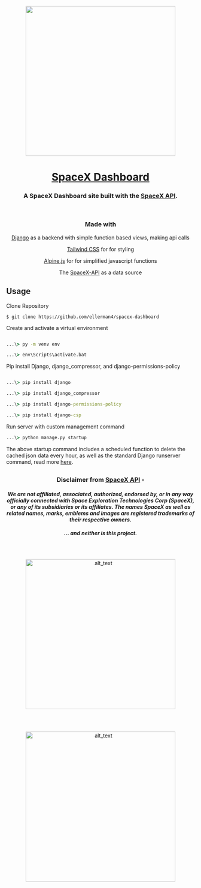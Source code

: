 <p align="center"><img src="https://user-images.githubusercontent.com/106990217/187055035-3f1b96ec-65a4-49e8-a513-d44d78d1b386.png" width="400px"></p>

<a href="https://ellerman5.pythonanywhere.com/"><h1 align="center">SpaceX Dashboard</h1></a>

<h3 align="center">
A SpaceX Dashboard site built with the <a href="https://github.com/r-spacex/SpaceX-API">SpaceX API</a>.
</h3>


<br/>

<h3 align="center">
Made with
</h3>

<p align="center"><a href="https://www.djangoproject.com/">Django</a> as a backend with simple function based views, making api calls</p>

<p align="center"><a href="https://tailwindcss.com/">Tailwind CSS</a> for for styling</p>

<p align="center"><a href="https://alpinejs.dev/">Alpine.js</a> for for simplified javascript functions</p>

<p align="center">The <a href="https://github.com/r-spacex/SpaceX-API">SpaceX-API</a> as a data source</p>


## Usage
Clone Repository
```
$ git clone https://github.com/ellerman4/spacex-dashboard
```

Create and activate a virtual environment 
```cmd

...\> py -m venv env

...\> env\Scripts\activate.bat

```
Pip install Django, django_compressor, and django-permissions-policy
```cmd

...\> pip install django

...\> pip install django_compressor

...\> pip install django-permissions-policy

...\> pip install django-csp

```

Run server with custom management command
```cmd
...\> python manage.py startup

```

The above startup command includes a scheduled function to delete the cached json data every hour, as well as the standard Django runserver command, read more [here](https://github.com/ellerman4/spacex-dashboard/blob/master/cache/readme.md).

##

<h3 align="center">
    Disclaimer from <a href="https://github.com/r-spacex/SpaceX-API">SpaceX API</a> -
</h3>

<h4 align="center">
  <i>
    We are not affiliated, associated, authorized, endorsed by, or in any way officially connected with Space Exploration Technologies Corp (SpaceX), or any of its subsidiaries or its affiliates. The names SpaceX as well as related names, marks, emblems and images are registered trademarks of their respective owners.
  </i>
</h4>

<h5 align="center">
  ... and neither is this project.
</h5>

##
</br>
<p align="center">
<a href="https://github.com/ellerman4/"><img alt="alt_text" width="400px" src="https://user-images.githubusercontent.com/106990217/187327102-c4e9ef1b-3c14-4b9f-b814-c6d5b2ae8529.png" /></a></p>

##
</br>
<p align="center">
<a href="https://github.com/ellerman4/"><img alt="alt_text" width="400px" src="https://user-images.githubusercontent.com/106990217/187055083-ceeb562c-3bed-45ef-937b-4d9b5af5455c.png" /></a></p>
